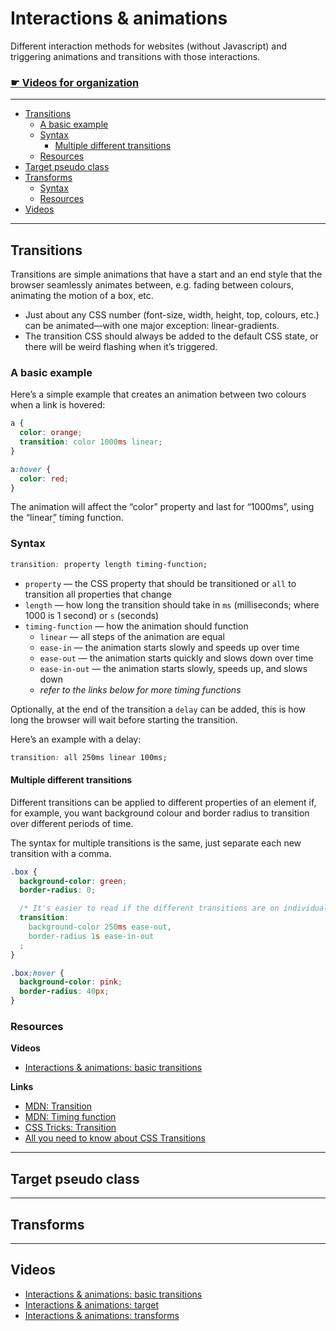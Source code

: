 # Interactions & animations

Different interaction methods for websites (without Javascript) and triggering animations and transitions with those interactions.

### [☛ Videos for organization](https://www.youtube.com/watch?v=mYW7PPO81gk&list=PLWjCJDeWfDdfLCjaTRgCMkl_KNl5cfGlm)

---

- [Transitions]()
	- [A basic example]()
	- [Syntax]()
		- [Multiple different transitions]()
	- [Resources]()
- [Target pseudo class]()
- [Transforms]()
	- [Syntax]()
	- [Resources]()
- [Videos](#videos)

---

## Transitions

Transitions are simple animations that have a start and an end style that the browser seamlessly animates between, e.g. fading between colours, animating the motion of a box, etc.

- Just about any CSS number (font-size, width, height, top, colours, etc.) can be animated—with one major exception: linear-gradients.
- The transition CSS should always be added to the default CSS state, or there will be weird flashing when it’s triggered.

### A basic example

Here’s a simple example that creates an animation between two colours when a link is hovered:

```css
a {
  color: orange;
  transition: color 1000ms linear;
}

a:hover {
  color: red;
}
```

The animation will affect the “color” property and last for “1000ms”, using the “linear”̦ timing function.

### Syntax

```css
transition: property length timing-function;
```

- `property` — the CSS property that should be transitioned or `all` to transition all properties that change
- `length` — how long the transition should take in `ms` (milliseconds; where 1000 is 1 second) or `s` (seconds)
- `timing-function` — how the animation should function
	- `linear` — all steps of the animation are equal
	- `ease-in` — the animation starts slowly and speeds up over time
	- `ease-out` — the animation starts quickly and slows down over time
	- `ease-in-out` — the animation starts slowly, speeds up, and slows down
	- *refer to the links below for more timing functions*

Optionally, at the end of the transition a `delay` can be added, this is how long the browser will wait before starting the transition.

Here’s an example with a delay:

```css
transition: all 250ms linear 100ms;
```

#### Multiple different transitions

Different transitions can be applied to different properties of an element if, for example, you want background colour and border radius to transition over different periods of time.

The syntax for multiple transitions is the same, just separate each new transition with a comma.

```css
.box {
  background-color: green;
  border-radius: 0;

  /* It's easier to read if the different transitions are on individual lines */
  transition:
    background-color 250ms ease-out,
    border-radius 1s ease-in-out
  ;
}

.box:hover {
  background-color: pink;
  border-radius: 40px;
}
```

### Resources

**Videos**

- [Interactions & animations: basic transitions](https://www.youtube.com/watch?v=mYW7PPO81gk&list=PLWjCJDeWfDdfLCjaTRgCMkl_KNl5cfGlm&index=1)

**Links**

- [MDN: Transition](https://developer.mozilla.org/en-US/docs/Web/CSS/transition)
- [MDN: Timing function](https://developer.mozilla.org/en-US/docs/Web/CSS/timing-function)
- [CSS Tricks: Transition](http://css-tricks.com/almanac/properties/t/transition/)
- [All you need to know about CSS Transitions](http://blog.alexmaccaw.com/css-transitions)

---

## Target pseudo class

---

## Transforms

---

## Videos

- [Interactions & animations: basic transitions](https://www.youtube.com/watch?v=mYW7PPO81gk&list=PLWjCJDeWfDdfLCjaTRgCMkl_KNl5cfGlm&index=1)
- [Interactions & animations: target](https://www.youtube.com/watch?v=Fnhw6hz7AUA&list=PLWjCJDeWfDdfLCjaTRgCMkl_KNl5cfGlm&index=2)
- [Interactions & animations: transforms](https://www.youtube.com/watch?v=n7b1_-Av2Dc&list=PLWjCJDeWfDdfLCjaTRgCMkl_KNl5cfGlm&index=3)
